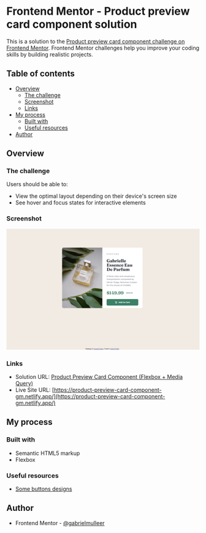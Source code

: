 # Frontend Mentor - Product preview card component solution

This is a solution to the [Product preview card component challenge on Frontend Mentor](https://www.frontendmentor.io/challenges/product-preview-card-component-GO7UmttRfa). Frontend Mentor challenges help you improve your coding skills by building realistic projects. 

## Table of contents

- [Overview](#overview)
  - [The challenge](#the-challenge)
  - [Screenshot](#screenshot)
  - [Links](#links)
- [My process](#my-process)
  - [Built with](#built-with)
  - [Useful resources](#useful-resources)
- [Author](#author)

## Overview

### The challenge

Users should be able to:

- View the optimal layout depending on their device's screen size
- See hover and focus states for interactive elements

### Screenshot

![](./design/screenshot.png)

### Links

- Solution URL: [Product Preview Card Component (Flexbox + Media Query)](https://www.frontendmentor.io/solutions/product-preview-card-component-bFZn7Jf4qw)
- Live Site URL: [https://product-preview-card-component-gm.netlify.app/](https://product-preview-card-component-gm.netlify.app/)

## My process

### Built with

- Semantic HTML5 markup
- Flexbox

### Useful resources

- [Some buttons designs](https://www.w3schools.com/css/css3_buttons.asp)

## Author

- Frontend Mentor - [@gabrielmulleer](https://www.frontendmentor.io/profile/gabrielmulleer)
